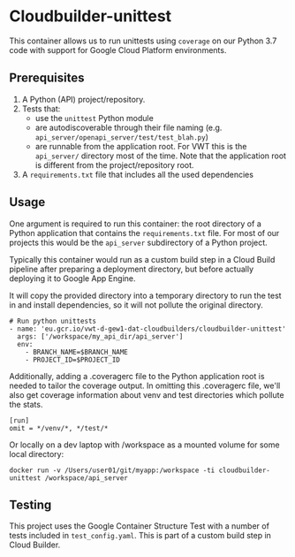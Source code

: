 # Cloudbuilder-unittest

This container allows us to run unittests using `coverage` on our Python 3.7 code with support for Google Cloud Platform environments.

## Prerequisites

1. A Python (API) project/repository.
1. Tests that:
    - use the `unittest` Python module
    - are autodiscoverable through their file naming (e.g. `api_server/openapi_server/test/test_blah.py`)
    - are runnable from the application root. For VWT this is the `api_server/` directory most of the time. Note that the application root is different from the project/repository root.
1. A `requirements.txt` file that includes all the used dependencies

## Usage

One argument is required to run this container: the root directory of a Python application that contains the `requirements.txt` file. For most of our projects this would be the `api_server` subdirectory of a Python project.

Typically this container would run as a custom build step in a Cloud Build pipeline after preparing a deployment directory, but before actually deploying it to Google App Engine.

It will copy the provided directory into a temporary directory to run the test in and install dependencies, so it will not pollute the original directory.

```
# Run python unittests
- name: 'eu.gcr.io/vwt-d-gew1-dat-cloudbuilders/cloudbuilder-unittest'
  args: ['/workspace/my_api_dir/api_server']
  env:
    - BRANCH_NAME=$BRANCH_NAME
    - PROJECT_ID=$PROJECT_ID
```

Additionally, adding a .coveragerc file to the Python application root is needed to tailor the coverage output. In omitting this .coveragerc file, we'll also get coverage information about venv and test directories which pollute the stats.

```
[run]
omit = */venv/*, */test/*
```

Or locally on a dev laptop with /workspace as a mounted volume for some local directory:

```
docker run -v /Users/user01/git/myapp:/workspace -ti cloudbuilder-unittest /workspace/api_server
```

## Testing

This project uses the Google Container Structure Test with a number of tests included in `test_config.yaml`. This is part of a custom build step in Cloud Builder.
